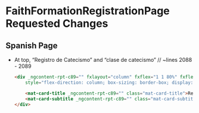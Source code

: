 # FaithFormationRegistrationPage Requested Changes

## Spanish Page
- At top, “Registro de Catecismo” and “clase de catecismo” // ~lines 2088 - 2089

    ```html
    <div _ngcontent-rpt-c89="" fxlayout="column" fxflex="1 1 80%" fxflex.sm="1 1 80%" fxflex.xs="1 1 100%"
        style="flex-direction: column; box-sizing: border-box; display: flex; flex: 1 1 100%; max-width: 80%;">

        <mat-card-title _ngcontent-rpt-c89="" class="mat-card-title">Registro de catecismo</mat-card-title> <!--Changed from "Registro de formacion" to "Registro de catecismo"-->
        <mat-card-subtitle _ngcontent-rpt-c89="" class="mat-card-subtitle">Parroquia Sagrada Familia</mat-card-subtitle> <!--Changed from "Holy Family Parish" to "Parroquia Sagrada Familia"-->
    </div>
```
